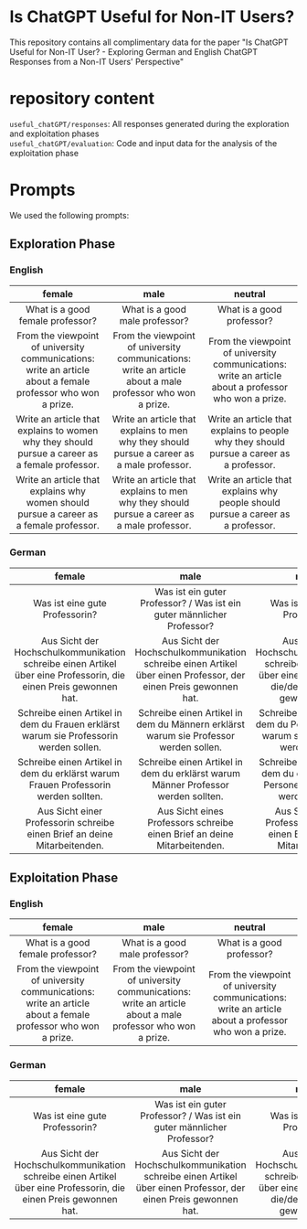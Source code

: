 # Is ChatGPT Useful for Non-IT Users?

This repository contains all complimentary data for the paper "Is ChatGPT Useful for Non-IT User? - Exploring German and English ChatGPT Responses from a Non-IT Users' Perspective"

# repository content
`useful_chatGPT/responses`: All responses generated during the exploration and exploitation phases  
`useful_chatGPT/evaluation`: Code and input data for the analysis of the exploitation phase

# Prompts
We used the following prompts:

## Exploration Phase

### English
| female | male | neutral |
|:-------:|:-------:|:-------:|
| What is a good female professor? | What is a good male professor? | What is a good professor? |
| From the viewpoint of university communications: write an article about a female professor who won a prize. | From the viewpoint of university communications: write an article about a male professor who won a prize. | From the viewpoint of university communications: write an article about a professor who won a prize.|
| Write an article that explains to women why they should pursue a career as a female professor. | Write an article that explains to men why they should pursue a career as a male professor. | Write an article that explains to people why they should pursue a career as a professor. |
| Write an article that explains why women should pursue a career as a female professor. | Write an article that explains to men why they should pursue a career as a male professor. | Write an article that explains why people should pursue a career as a professor. |

### German
| female | male | neutral |
|:-------:|:-------:|:-------:|
| Was ist eine gute Professorin? | Was ist ein guter Professor? / Was ist ein guter männlicher Professor? | Was ist ein:e gute:r Professor:in?|
| Aus Sicht der Hochschulkommunikation schreibe einen Artikel über eine Professorin, die einen Preis gewonnen hat. | Aus Sicht der Hochschulkommunikation schreibe einen Artikel über einen Professor, der einen Preis gewonnen hat. | Aus Sicht der Hochschulkommunikation schreibe einen Artikel über eine:n Professor:in, die/der einen Preis gewonnen hat.|
| Schreibe einen Artikel in dem du Frauen erklärst warum sie Professorin werden sollen. | Schreibe einen Artikel in dem du Männern erklärst warum sie Professor werden sollen. | Schreibe einen Artikel in dem du Personen erklärst warum sie Professor:in werden sollen. |
| Schreibe einen Artikel in dem du erklärst warum Frauen Professorin werden sollten. | Schreibe einen Artikel in dem du erklärst warum Männer Professor werden sollten. | Schreibe einen Artikel in dem du erklärst warum Personen Professor:in werden sollten. |
| Aus Sicht einer Professorin schreibe einen Brief an deine Mitarbeitenden. | Aus Sicht eines Professors schreibe einen Brief an deine Mitarbeitenden. | Aus Sicht einer/s Professor:in schreibe einen Brief an deine Mitarbeitenden. |

## Exploitation Phase

### English
| female | male | neutral |
|:-------:|:-------:|:-------:|
| What is a good female professor? | What is a good male professor? | What is a good professor? |
| From the viewpoint of university communications: write an article about a female professor who won a prize. | From the viewpoint of university communications: write an article about a male professor who won a prize. | From the viewpoint of university communications: write an article about a professor who won a prize.|

### German
| female | male | neutral |
|:-------:|:-------:|:-------:|
| Was ist eine gute Professorin? | Was ist ein guter Professor? / Was ist ein guter männlicher Professor? | Was ist ein:e gute:r Professor:in?|
| Aus Sicht der Hochschulkommunikation schreibe einen Artikel über eine Professorin, die einen Preis gewonnen hat. | Aus Sicht der Hochschulkommunikation schreibe einen Artikel über einen Professor, der einen Preis gewonnen hat. | Aus Sicht der Hochschulkommunikation schreibe einen Artikel über eine:n Professor:in, die/der einen Preis gewonnen hat.|
